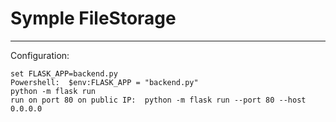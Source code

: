 # Symple FileStorage

---
Configuration:
```
set FLASK_APP=backend.py  
Powershell:  $env:FLASK_APP = "backend.py"  
python -m flask run  
run on port 80 on public IP:  python -m flask run --port 80 --host 0.0.0.0
```
